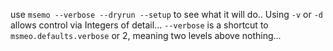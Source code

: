 use `msemo --verbose --dryrun --setup` to see what it will do..  Using `-v` or `-d` allows control via Integers of detail... `--verbose` is a shortcut to `msmeo.defaults.verbose` or 2, meaning two levels above nothing...

